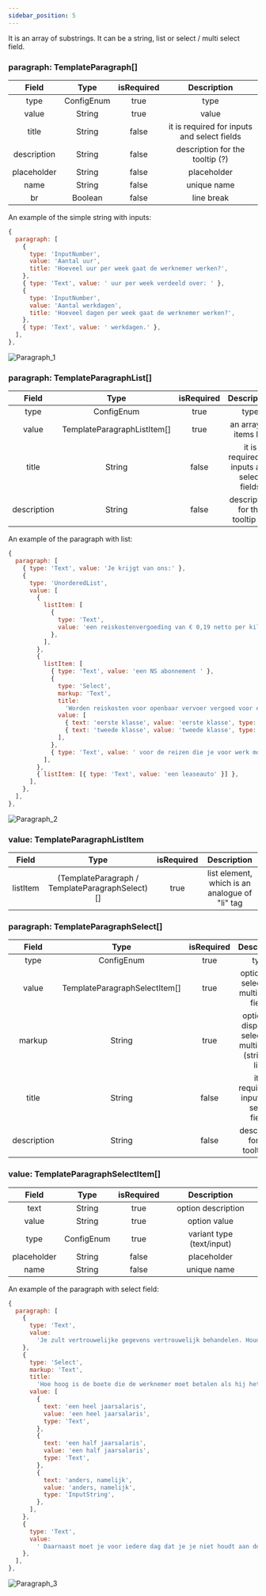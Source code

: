 ```yaml
---
sidebar_position: 5
---
```


It is an array of substrings. It can be a string, list or select / multi select field.

### paragraph: TemplateParagraph[]

|    Field    |    Type    | isRequired |                 Description                 |
| :---------: | :--------: | :--------: | :-----------------------------------------: |
|    type     | ConfigEnum |    true    |                    type                     |
|    value    |   String   |    true    |                    value                    |
|    title    |   String   |   false    | it is required for inputs and select fields |
| description |   String   |   false    |       description for the tooltip (?)       |
| placeholder |   String   |   false    |                 placeholder                 |
|    name     |   String   |   false    |                 unique name                 |
|     br      |  Boolean   |   false    |                 line break                  |

An example of the simple string with inputs:

```js
{
  paragraph: [
    {
      type: 'InputNumber',
      value: 'Aantal uur',
      title: 'Hoeveel uur per week gaat de werknemer werken?',
    },
    { type: 'Text', value: ' uur per week verdeeld over: ' },
    {
      type: 'InputNumber',
      value: 'Aantal werkdagen',
      title: 'Hoeveel dagen per week gaat de werknemer werken?',
    },
    { type: 'Text', value: ' werkdagen.' },
  ],
},
```

![Paragraph_1](/img/config/paragraph_1.jpg)

### paragraph: TemplateParagraphList[]

|    Field    |            Type             | isRequired |                 Description                 |
| :---------: | :-------------------------: | :--------: | :-----------------------------------------: |
|    type     |         ConfigEnum          |    true    |                    type                     |
|    value    | TemplateParagraphListItem[] |    true    |           an array of items list            |
|    title    |           String            |   false    | it is required for inputs and select fields |
| description |           String            |   false    |       description for the tooltip (?)       |

An example of the paragraph with list:

```js
{
  paragraph: [
    { type: 'Text', value: 'Je krijgt van ons:' },
    {
      type: 'UnorderedList',
      value: [
        {
          listItem: [
            {
              type: 'Text',
              value: 'een reiskostenvergoeding van € 0,19 netto per kilometer of',
            },
          ],
        },
        {
          listItem: [
            { type: 'Text', value: 'een NS abonnement ' },
            {
              type: 'Select',
              markup: 'Text',
              title:
                'Worden reiskosten voor openbaar vervoer vergoed voor eerste of tweede klasse?',
              value: [
                { text: 'eerste klasse', value: 'eerste klasse', type: 'Text' },
                { text: 'tweede klasse', value: 'tweede klasse', type: 'Text' },
              ],
            },
            { type: 'Text', value: ' voor de reizen die je voor werk moet maken' },
          ],
        },
        { listItem: [{ type: 'Text', value: 'een leaseauto' }] },
      ],
    },
  ],
},
```

![Paragraph_2](/img/config/paragraph_2.jpg)

### value: TemplateParagraphListItem

|  Field   |                      Type                       | isRequired |                  Description                   |
| :------: | :---------------------------------------------: | :--------: | :--------------------------------------------: |
| listItem | (TemplateParagraph / TemplateParagraphSelect)[] |    true    | list element, which is an analogue of "li" tag |

### paragraph: TemplateParagraphSelect[]

|    Field    |             Type              | isRequired |                          Description                           |
| :---------: | :---------------------------: | :--------: | :------------------------------------------------------------: |
|    type     |          ConfigEnum           |    true    |                              type                              |
|    value    | TemplateParagraphSelectItem[] |    true    |           options for select and multi select fields           |
|   markup    |            String             |    true    | option for displaying select and multi select (string or list) |
|    title    |            String             |   false    |          it is required for inputs and select fields           |
| description |            String             |   false    |                description for the tooltip (?)                 |

### value: TemplateParagraphSelectItem[]

|    Field    |    Type    | isRequired |        Description        |
| :---------: | :--------: | :--------: | :-----------------------: |
|    text     |   String   |    true    |    option description     |
|    value    |   String   |    true    |       option value        |
|    type     | ConfigEnum |    true    | variant type (text/input) |
| placeholder |   String   |   false    |        placeholder        |
|    name     |   String   |   false    |        unique name        |

An example of the paragraph with select field:

```js
{
  paragraph: [
    {
      type: 'Text',
      value:
        'Je zult vertrouwelijke gegevens vertrouwelijk behandelen. Houd je je niet aan deze afspraak, dan moet je een boete betalen. Deze boete is gelijk aan ',
    },
    {
      type: 'Select',
      markup: 'Text',
      title:
        'Hoe hoog is de boete die de werknemer moet betalen als hij het geheimhoudingsbeding overtreedt?',
      value: [
        {
          text: 'een heel jaarsalaris',
          value: 'een heel jaarsalaris',
          type: 'Text',
        },
        {
          text: 'een half jaarsalaris',
          value: 'een half jaarsalaris',
          type: 'Text',
        },
        {
          text: 'anders, namelijk',
          value: 'anders, namelijk',
          type: 'InputString',
        },
      ],
    },
    {
      type: 'Text',
      value:
        ' Daarnaast moet je voor iedere dag dat je je niet houdt aan deze afspraak € 500,- betalen.',
    },
  ],
},
```

![Paragraph_3](/img/config/paragraph_3.jpg)
